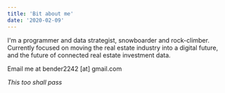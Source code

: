 ```yaml
---
title: 'Bit about me'
date: '2020-02-09'
---
```


I'm a programmer and data strategist, snowboarder and rock-climber. Currently focused on moving the real estate industry into a digital future, and the future of connected real estate investment data.

Email me at bender2242 [at] gmail.com

*This too shall pass*
